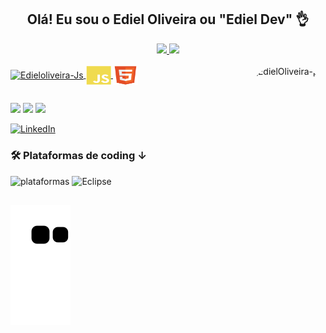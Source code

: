 <h2 align = "center"> Olá! Eu sou o Ediel Oliveira ou "Ediel Dev" 👌 </h2>
<div align="center">
  <a href="https://github.com/EdielOliveira">
  <img height="160em" src="https://github-readme-stats.vercel.app/api?username=EdielOliveira&show_icons=true&theme=tokyonight&include_all_commits=true&count_private=true"/>
  <img height="160em" src="https://github-readme-stats.vercel.app/api/top-langs/?username=EdielOliveira&layout=compact&langs_count=7&theme=tokyonight"/>
</div>
<div style="display: inline_block"><br>
  <img align="center" alt="Edieloliveira-Js" height="30" width="40" src="https://img.shields.io/badge/java-%23ED8B00.svg?style=for-the-badge&logo=java&logoColor=white">
<img align="center" alt="Edieloliveira-Js" height="30" width="40" src="https://raw.githubusercontent.com/devicons/devicon/master/icons/javascript/javascript-plain.svg">
  <img align="center" alt="Edieloliveira-HTML" height="30" width="40" src="https://raw.githubusercontent.com/devicons/devicon/master/icons/html5/html5-original.svg">
  <img align="right" alt="EdielOliveira-pic" height="150" style="border-radius:50px;" src="https://avatars.githubusercontent.com/u/113260177?s=400&u=347f2b3ae130a0f7c84f0946b4278cd2581e8b16&v=4">
</div>

 ##

<div> 
  <a href="https://www.youtube.com/channel/UCj-xScD0Gog9C1vl36D5xHA" target="_blank"><img src="https://img.shields.io/badge/YouTube-FF0000?style=for-the-badge&logo=youtube&logoColor=white" target="_blank"></a>
 <a href="https://discord.com/channels/@me" target="_blank"><img src="https://img.shields.io/badge/Discord-7289DA?style=for-the-badge&logo=discord&logoColor=white" target="_blank"></a> 
  <a href = "mailto: ediel.inacio@outlook.com"><img src="https://img.shields.io/badge/-Gmail-%23333?style=for-the-badge&logo=gmail&logoColor=white" target="_blank">
    
  ![LinkedIn](https://img.shields.io/badge/linkedin-%230077B5.svg?style=for-the-badge&logo=linkedin&logoColor=white)
  </a>
 ### 🛠 Plataformas de coding ↓ ###
![plataformas](https://img.shields.io/badge/Visual_Studio-5C2D91?style=for-the-badge&logo=visual%20studio&logoColor=white)
![Eclipse](https://img.shields.io/badge/Eclipse-FE7A16.svg?style=for-the-badge&logo=Eclipse&logoColor=white)
  ##
  ![Snake animation](https://github.com/EdielOliveira/EdielOliveira/blob/output/github-contribution-grid-snake.svg)
  
</div>
